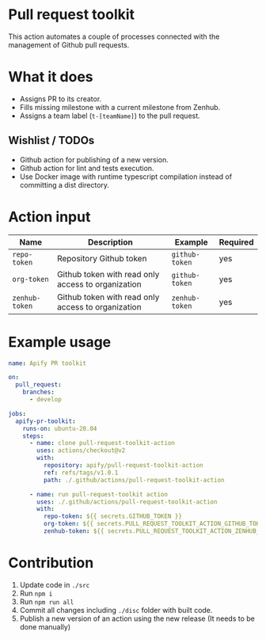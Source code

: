 # Pull request toolkit

This action automates a couple of processes connected with the management of Github pull requests.

# What it does

- Assigns PR to its creator.
- Fills missing milestone with a current milestone from Zenhub.
- Assigns a team label (`t-[teamName]`) to the pull request.

## Wishlist / TODOs

- Github action for publishing of a new version.
- Github action for lint and tests execution.
- Use Docker image with runtime typescript compilation instead of committing a dist directory.

# Action input

| Name           | Description                                        | Example        | Required |
| ---------------| -------------------------------------------------- | ---------------| -------- |
| `repo-token`   | Repository Github token                            | `github-token` |      yes |
| `org-token`    | Github token with read only access to organization | `github-token` |      yes |
| `zenhub-token` | Github token with read only access to organization | `zenhub-token` |      yes |

# Example usage

```yaml
name: Apify PR toolkit

on:
  pull_request:
    branches:
      - develop

jobs:
  apify-pr-toolkit:
    runs-on: ubuntu-20.04
    steps:
      - name: clone pull-request-toolkit-action
        uses: actions/checkout@v2
        with:
          repository: apify/pull-request-toolkit-action
          ref: refs/tags/v1.0.1
          path: ./.github/actions/pull-request-toolkit-action

      - name: run pull-request-toolkit action
        uses: ./.github/actions/pull-request-toolkit-action
        with:
          repo-token: ${{ secrets.GITHUB_TOKEN }}
          org-token: ${{ secrets.PULL_REQUEST_TOOLKIT_ACTION_GITHUB_TOKEN }}
          zenhub-token: ${{ secrets.PULL_REQUEST_TOOLKIT_ACTION_ZENHUB_TOKEN }}
```

# Contribution

1. Update code in `./src`
2. Run `npm i`
3. Run `npm run all`
4. Commit all changes including `./disc` folder with built code.
5. Publish a new version of an action using the new release (It needs to be done manually)
